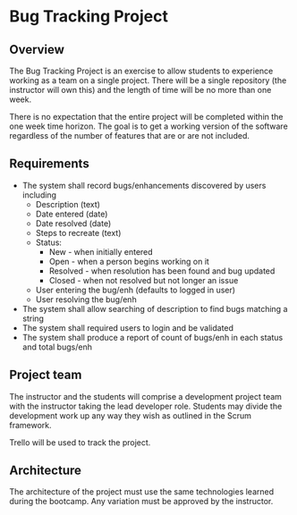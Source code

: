 # Bug Tracking Project

## Overview
The Bug Tracking Project is an exercise to allow students to experience working as a team on a single project. There will be a single repository (the instructor will own this) and the length of time will be no more than one week.

There is no expectation that the entire project will be completed within the one week time horizon. The goal is to get a working version of the software regardless of the number of features that are or are not included.

## Requirements

  * The system shall record bugs/enhancements discovered by users including
    * Description (text)
    * Date entered (date)
    * Date resolved (date)
    * Steps to recreate (text)
    * Status:
      * New - when initially entered
      * Open - when a person begins working on it
      * Resolved - when resolution has been found and bug updated
      * Closed - when not resolved but not longer an issue
    * User entering the bug/enh (defaults to logged in user)
    * User resolving the bug/enh
  * The system shall allow searching of description to find bugs matching a string
  * The system shall required users to login and be validated
  * The system shall produce a report of count of bugs/enh in each status and total bugs/enh

## Project team
The instructor and the students will comprise a development project team with the instructor taking the lead developer role. Students may divide the development work up any way they wish as outlined in the Scrum framework.

Trello will be used to track the project.

## Architecture
The architecture of the project must use the same technologies learned during the bootcamp. Any variation must be approved by the instructor.